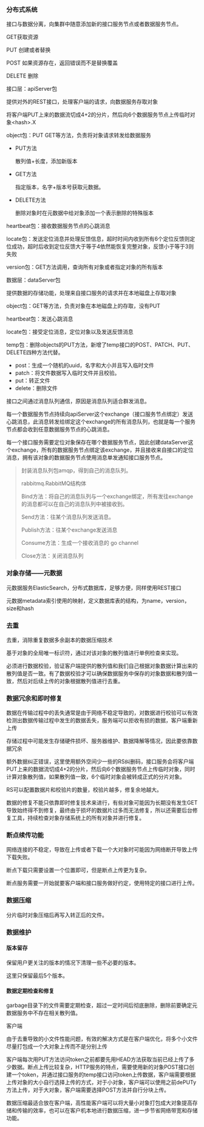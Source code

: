 ### 分布式系统

接口与数据分离，向集群中随意添加新的接口服务节点或者数据服务节点。

GET获取资源

PUT 创建或者替换

POST 如果资源存在，返回错误而不是替换覆盖

DELETE 删除





接口层：apiServer包

提供对外的REST接口，处理客户端的请求，向数据服务存取对象

将客户端PUT上来的数据流切成4+2的分片，然后向6个数据服务节点上传临时对象\<hash\>.X

object包：PUT GET等方法，负责将对象请求转发给数据服务

* PUT方法

  散列值+长度，添加新版本

* GET方法

  指定版本，名字+版本号获取元数据。

* DELETE方法

  删除对象时在元数据中给对象添加一个表示删除的特殊版本

heartbeat包：接收数据服务节点的心跳消息

locate包：发送定位消息并处理反馈信息，超时时间内收到所有6个定位反馈则定位成功，超时后收到定位反馈大于等于4依然能恢复完整对象，反馈小于等于3则失败

version包：GET方法调用，查询所有对象或者指定对象的所有版本





数据层：dataServer包

提供数据的存储功能，处理来自接口服务的请求并在本地磁盘上存取对象

object包：GET等方法，负责对象在本地磁盘上的存取，没有PUT

heartbeat包：发送心跳消息

locate包：接受定位消息，定位对象以及发送反馈消息

temp包：删除objects的PUT方法，新增了temp接口的POST、PATCH、PUT、DELETE四种方法代替。

* post：生成一个随机的uuid，名字和大小并且写入临时文件
* patch：将文件数据写入临时文件并且校验。
* put：转正文件
* delete：删除文件

接口之间通过消息队列通信，原因是消息队列适合群发消息。

每一个数据服务节点持续向apiServer这个exchange（接口服务节点绑定）发送心跳消息，此消息转发给绑定这个exchange的所有消息队列，也就是每一个服务节点都会收到任意数据服务节点的心跳消息。

每一个接口服务需要定位对象保存在哪个数据服务节点，因此创建dataServer这个exchange，所有的数据服务节点绑定该exchange，并且接收来自接口的定位消息，拥有该对象的数据服务节点使用消息单发通知接口服务节点。



> 封装消息队列包amqp，得到自己的消息队列。
>
> rabbitmq.RabbitMQ结构体
>
> Bind方法：将自己的消息队列与一个exchange绑定，所有发往exchange的消息都可以在自己的消息队列中被接收到。
>
> Send方法：往某个消息队列发送消息。
>
> Publish方法：往某个exchange发送消息
>
> Consume方法：生成一个接收消息的 go channel
>
> Close方法：关闭消息队列





### 对象存储——元数据

元数据服务ElasticSearch，分布式数据库，足够方便，同样使用REST接口

元数据metadata索引使用的映射，定义数据库表的结构，为name，version，size和hash

### 去重

去重，消除重复数据多余副本的数据压缩技术

基于对象的全局唯一标识符，通过对该对象的散列值进行单例检查来实现。

必须进行数据校验，验证客户端提供的散列值和我们自己根据对象数据计算出来的散列值是否一致。有了数据校验才可以确保数据服务中保存的对象数据和散列值一致，然后对后续上传的对象根据散列值进行去重。



### 数据冗余和即时修复

数据在传输过程中的丢失通常是由于网络不稳定导致的，对数据进行校验可以有效检测出数据传输过程中发生的数据丢失，服务端可以拒收有损的数据，客户端重新上传

存储过程中可能发生存储硬件损坏、服务器维护、数据降解等情况，因此要依靠数据冗余

额外数据纠正错误，这里使用额外空间少一些的RS纠删码，接口服务会将客户端PUT上来的数据流切成4+2的分片，然后向6个数据服务节点上传临时对象，同时计算对象散列值，如果散列值一致，6个临时对象会被转成正式的分片对象。

RS可以配置数据片和校验片的数量，校验片越多，修复余地越大。

数据的修复不能只依靠即时修复技术来进行，有些对象可能因为长期没有发生GET导致始终得不到修复，最终由于损坏的数据片过多而无法修复，所以还需要后台修复工具，持续检查对象存储系统上的所有对象并进行修复。



### 断点续传功能

网络连接的不稳定，导致在上传或者下载一个大对象时可能因为网络断开导致上传下载失败。

断点下载只需要设置一个位置即可，但是断点上传更为复杂。



断点服务需要一开始就要客户端和接口服务做好约定，使用特定的接口进行上传。



### 数据压缩

分片临时对象压缩后再写入转正后的文件。



### 数据维护

#### 版本留存

保留用户更关注的版本的情况下清理一些不必要的版本。

这里只保留最后5个版本。

#### 数据定期检查和修复



garbage目录下的文件需要定期检查，超过一定时间后彻底删除，删除前要确定元数据服务中不存在相关散列值。





客户端

由于去重导致的小文件性能问题，有效的解决方式是在客户端优化，将多个小文件尽量打包成一个大对象上传而不是分别上传

客户端每次用PUT方法访问token之前都要先用HEAD方法获取当前已经上传了多少数据。断点上传比较复杂，HTTP服务的特点，需要使用新的对象POST接口创建一个token，并通过接口服务的temp接口访问token上传数据，客户端需要根据上传对象的大小自行选择上传的方式，对于小对象，客户端可以使用之前dePUTy方法上传，对于大对象，客户端需要选择POST方法并自行分块上传。



数据压缩最适合放在客户端，高性能客户端可以将大量小对象打包成大对象提高存储和传输的效率，也可以在客户机本地进行数据压缩，进一步节省网络带宽和存储功能。

